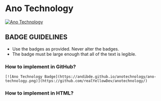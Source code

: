# Ano Technology
[![Ano Technology](https://andibde.github.io/anotechnology/ano-technology.png)](https://github.com/andibde/anotechnology/)

## BADGE GUIDELINES
* Use the badges as provided. Never alter the badges.
* The badge must be large enough that all of the text is legible.


### How to implement in GitHub?
```
[![Ano Technology Badge](https://andibde.github.io/anotechnology/ano-technology.png)](https://github.com/realYellowDev/anotechnology/)
```

### How to implement in HTML?
